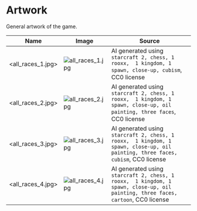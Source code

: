 # Artwork

General artwork of the game.

<!-- markdownlint-disable MD013 --><!-- Tables cannot be split up over lines, hence will break 80 characters per line -->
| Name                                              | Image                                                                                               | Source                                              |
| ------------------------------------------------- | --------------------------------------------------------------------------------------------------- | --------------------------------------------------- |
| <all_races_1.jpg> | ![all_races_1.jpg](all_races_1.jpg) | AI generated using `starcraft 2, chess, 1 rooxx,  1 kingdom, 1 spawn, close-up, cubism`, CC0 license |
| <all_races_2.jpg> | ![all_races_2.jpg](all_races_2.jpg) | AI generated using `starcraft 2, chess, 1 rooxx,  1 kingdom, 1 spawn, close-up, oil painting, three faces`, CC0 license |
| <all_races_3.jpg> | ![all_races_3.jpg](all_races_3.jpg) | AI generated using `starcraft 2, chess, 1 rooxx,  1 kingdom, 1 spawn, close-up, oil painting, three faces, cubism`, CC0 license |
| <all_races_4.jpg> | ![all_races_4.jpg](all_races_4.jpg) | AI generated using `starcraft 2, chess, 1 rooxx,  1 kingdom, 1 spawn, close-up, oil painting, three faces, cartoon`, CC0 license |

<!-- markdownlint-enable MD013 -->

